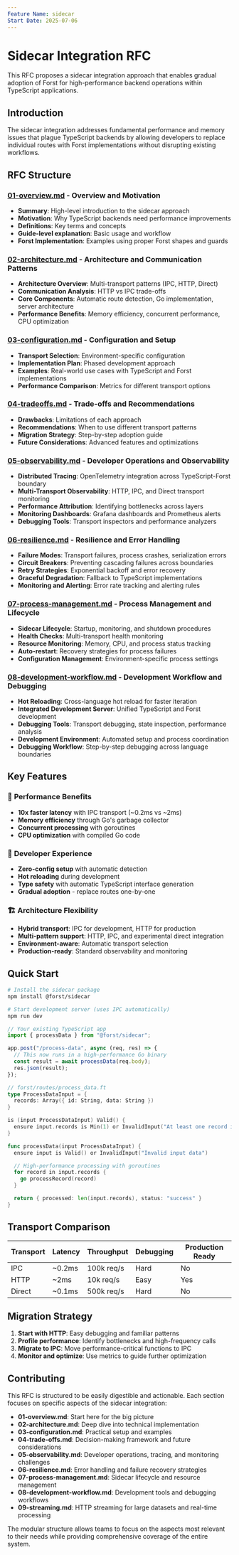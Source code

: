 ```yaml
---
Feature Name: sidecar
Start Date: 2025-07-06
---
```


# Sidecar Integration RFC

This RFC proposes a sidecar integration approach that enables gradual adoption of Forst for high-performance backend operations within TypeScript applications.

## Introduction

The sidecar integration addresses fundamental performance and memory issues that plague TypeScript backends by allowing developers to replace individual routes with Forst implementations without disrupting existing workflows.

## RFC Structure

### [01-overview.md](01-overview.md) - Overview and Motivation

- **Summary**: High-level introduction to the sidecar approach
- **Motivation**: Why TypeScript backends need performance improvements
- **Definitions**: Key terms and concepts
- **Guide-level explanation**: Basic usage and workflow
- **Forst Implementation**: Examples using proper Forst shapes and guards

### [02-architecture.md](02-architecture.md) - Architecture and Communication Patterns

- **Architecture Overview**: Multi-transport patterns (IPC, HTTP, Direct)
- **Communication Analysis**: HTTP vs IPC trade-offs
- **Core Components**: Automatic route detection, Go implementation, server architecture
- **Performance Benefits**: Memory efficiency, concurrent performance, CPU optimization

### [03-configuration.md](03-configuration.md) - Configuration and Setup

- **Transport Selection**: Environment-specific configuration
- **Implementation Plan**: Phased development approach
- **Examples**: Real-world use cases with TypeScript and Forst implementations
- **Performance Comparison**: Metrics for different transport options

### [04-tradeoffs.md](04-tradeoffs.md) - Trade-offs and Recommendations

- **Drawbacks**: Limitations of each approach
- **Recommendations**: When to use different transport patterns
- **Migration Strategy**: Step-by-step adoption guide
- **Future Considerations**: Advanced features and optimizations

### [05-observability.md](05-observability.md) - Developer Operations and Observability

- **Distributed Tracing**: OpenTelemetry integration across TypeScript-Forst boundary
- **Multi-Transport Observability**: HTTP, IPC, and Direct transport monitoring
- **Performance Attribution**: Identifying bottlenecks across layers
- **Monitoring Dashboards**: Grafana dashboards and Prometheus alerts
- **Debugging Tools**: Transport inspectors and performance analyzers

### [06-resilience.md](06-resilience.md) - Resilience and Error Handling

- **Failure Modes**: Transport failures, process crashes, serialization errors
- **Circuit Breakers**: Preventing cascading failures across boundaries
- **Retry Strategies**: Exponential backoff and error recovery
- **Graceful Degradation**: Fallback to TypeScript implementations
- **Monitoring and Alerting**: Error rate tracking and alerting rules

### [07-process-management.md](07-process-management.md) - Process Management and Lifecycle

- **Sidecar Lifecycle**: Startup, monitoring, and shutdown procedures
- **Health Checks**: Multi-transport health monitoring
- **Resource Monitoring**: Memory, CPU, and process status tracking
- **Auto-restart**: Recovery strategies for process failures
- **Configuration Management**: Environment-specific process settings

### [08-development-workflow.md](08-development-workflow.md) - Development Workflow and Debugging

- **Hot Reloading**: Cross-language hot reload for faster iteration
- **Integrated Development Server**: Unified TypeScript and Forst development
- **Debugging Tools**: Transport debugging, state inspection, performance analysis
- **Development Environment**: Automated setup and process coordination
- **Debugging Workflow**: Step-by-step debugging across language boundaries

## Key Features

### 🚀 **Performance Benefits**

- **10x faster latency** with IPC transport (~0.2ms vs ~2ms)
- **Memory efficiency** through Go's garbage collector
- **Concurrent processing** with goroutines
- **CPU optimization** with compiled Go code

### 🔧 **Developer Experience**

- **Zero-config setup** with automatic detection
- **Hot reloading** during development
- **Type safety** with automatic TypeScript interface generation
- **Gradual adoption** - replace routes one-by-one

### 🏗️ **Architecture Flexibility**

- **Hybrid transport**: IPC for development, HTTP for production
- **Multi-pattern support**: HTTP, IPC, and experimental direct integration
- **Environment-aware**: Automatic transport selection
- **Production-ready**: Standard observability and monitoring

## Quick Start

```bash
# Install the sidecar package
npm install @forst/sidecar

# Start development server (uses IPC automatically)
npm run dev
```

```typescript
// Your existing TypeScript app
import { processData } from "@forst/sidecar";

app.post("/process-data", async (req, res) => {
  // This now runs in a high-performance Go binary
  const result = await processData(req.body);
  res.json(result);
});
```

```go
// forst/routes/process_data.ft
type ProcessDataInput = {
  records: Array({ id: String, data: String })
}

is (input ProcessDataInput) Valid() {
  ensure input.records is Min(1) or InvalidInput("At least one record is required")
}

func processData(input ProcessDataInput) {
  ensure input is Valid() or InvalidInput("Invalid input data")

  // High-performance processing with goroutines
  for record in input.records {
    go processRecord(record)
  }

  return { processed: len(input.records), status: "success" }
}
```

## Transport Comparison

| Transport | Latency | Throughput | Debugging | Production Ready |
| --------- | ------- | ---------- | --------- | ---------------- |
| IPC       | ~0.2ms  | 100k req/s | Hard      | No               |
| HTTP      | ~2ms    | 10k req/s  | Easy      | Yes              |
| Direct    | ~0.1ms  | 500k req/s | Hard      | No               |

## Migration Strategy

1. **Start with HTTP**: Easy debugging and familiar patterns
2. **Profile performance**: Identify bottlenecks and high-frequency calls
3. **Migrate to IPC**: Move performance-critical functions to IPC
4. **Monitor and optimize**: Use metrics to guide further optimization

## Contributing

This RFC is structured to be easily digestible and actionable. Each section focuses on specific aspects of the sidecar integration:

- **01-overview.md**: Start here for the big picture
- **02-architecture.md**: Deep dive into technical implementation
- **03-configuration.md**: Practical setup and examples
- **04-trade-offs.md**: Decision-making framework and future considerations
- **05-observability.md**: Developer operations, tracing, and monitoring challenges
- **06-resilience.md**: Error handling and failure recovery strategies
- **07-process-management.md**: Sidecar lifecycle and resource management
- **08-development-workflow.md**: Development tools and debugging workflows
- **09-streaming.md**: HTTP streaming for large datasets and real-time processing

The modular structure allows teams to focus on the aspects most relevant to their needs while providing comprehensive coverage of the entire system.
